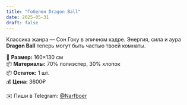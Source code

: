 ```yaml
---
title: "Гобелен Dragon Ball"
date: 2025-05-31
draft: false
---
```


Классика жанра — Сон Гоку в эпичном кадре. Энергия, сила и аура **Dragon Ball** теперь могут быть частью твоей комнаты.

🧵 **Размер:** 160×130 см  
📦 **Материалы:** 70% полиэстер, 30% хлопок  
📦 **Остаток:** 1 шт.  
💰 **Цена:** 3600₽  

✉️ Пиши в Telegram: [@Narfboer](https://t.me/Narfboer)
